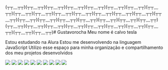 (┬┬﹏┬┬)(┬┬﹏┬┬)(┬┬﹏┬┬)(┬┬﹏┬┬)(┬┬﹏┬┬)(┬┬﹏┬┬)(┬┬﹏┬┬)(┬┬﹏┬┬)(┬┬﹏┬┬)(┬┬﹏┬┬)(┬┬﹏┬┬)(┬┬﹏┬┬)(┬┬﹏┬┬)(┬┬﹏┬┬)(┬┬﹏┬┬)(┬┬﹏┬┬)(┬┬﹏┬┬)(┬┬﹏┬┬)(┬┬﹏┬┬)(┬┬﹏┬┬)(┬┬﹏┬┬)(┬┬﹏┬┬)(┬┬﹏┬┬)(┬┬﹏┬┬)(┬┬﹏┬┬)(┬┬﹏┬┬)(┬┬﹏┬┬)(┬┬﹏┬┬)(┬┬﹏┬┬)(┬┬﹏┬┬)(┬┬﹏┬┬)(┬┬﹏┬┬)(┬┬﹏┬┬)# Gustavorocha
Meu nome é calvo tesla

Estou estudando na Alura
Estou me desenvolvendo na linguagem JavaScript
Utilizo esse espaço para minha organização e compartilhamento dos meu projetos desenvolvidos


![](https://media.tenor.com/sO8VjwFb4kwAAAAM/shuumatsu-no-valkyrie-nikola-tesla.gif)
![](https://media.tenor.com/pluxrfg1FRUAAAAM/not-no-niet-nikola-tesla-not-no-niet.gif)
![](https://media.tenor.com/rY1-vYyMhj4AAAAM/shuumatsu-no-valkyrie-nikola-tesla.gif)
![](https://media.tenor.com/z_EANFulR2EAAAAM/snv-shuumatsu-no-valkyrie.gif)
![](https://media.tenor.com/rY1-vYyMhj4AAAAM/shuumatsu-no-valkyrie-nikola-tesla.gif)
![](https://media.tenor.com/LivQlT-8ZEoAAAAM/shuumatsu-no-valkyrie-nikola-tesla.gif)
![](https://media.tenor.com/8LW9oFQqimsAAAAM/shuumatsu-no-valkyrie-nikola-tesla.gif)
![](https://media.tenor.com/DYgHdTDm3TkAAAAM/tesla-shuumatsu-no-valkyrie.gif)
![](https://media1.tenor.com/m/yH7FUUf1RdYAAAAd/gambit-fortnite.gif)
![](https://media.tenor.com/s8H0sHn_CHcAAAAM/xmen-97-jubilee.gif)
